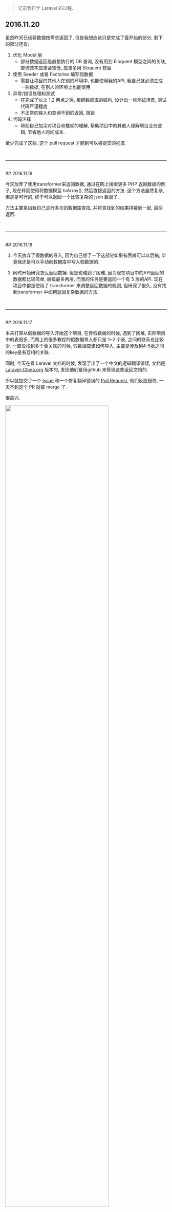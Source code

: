 
> 记录我自学 Laravel 的过程.


## 2016.11.20

虽然昨天已经将数据按需求返回了, 但是我想应该只是完成了最开始的部分, 剩下的部分还有: 

1. 优化 Model 层
    - 部分数据返回是直接执行的 DB 查询, 没有用到 Eloquent 模型之间的关联, 查询效率应该会较低, 应该多用 Eloquent 模型
2. 使用 Seeder 或者 Factories 编写假数据
    - 需要让项目的其他人在别的环境中, 也能使用我的API, 我自己就必须生成一些数据, 在别人的环境上也能使用
3. 异常/错误处理和测试
    - 在完成了以上 1,2 两点之后, 根据数据库的结构, 设计出一些测试场景, 测试代码严谨程度
    - 不正常的输入和查询不到的返回, 报错
4. 代码注释
    - 帮助自己加深对项目和框架的理解, 帮助项目中的其他人理解项目业务逻辑, 节省他人时间成本.
    
至少完成了这些, 这个 pull request 才能到可以被提交的程度.





<br />
    
---
<br />
## 2016.11.19

今天放弃了使用transformer来返回数据, 通过在网上搜索更多 PHP 返回数据的例子, 现在转而使用将数据模型 toArray(), 然后直接返回的方法.
这个方法虽然复杂, 但是是可行的, 终于可以返回一个比较复杂的 json 数据了. 

方法主要是由我自己进行多次的数据库查找, 并将查找到的结果拼接到一起, 最后返回.
   






<br />
    
---
<br />
## 2016.11.18

1. 今天放弃了假数据的导入, 因为自己想了一下这部分如果有困难可以以后搞, 毕竟我还是可以手动向数据库中写入假数据的.

2. 同时开始研究怎么返回数据. 但是也碰到了困难, 因为现在项目中的API返回的数据都比较简单, 层级最多两层, 而我的任务是要返回一个有 5 层的API. 现在项目中都是使用了 transformer 来调整返回数据的规则, 但研究了很久, 没有找到transformer 中如何返回复杂数据的方法. 
   






<br />
    
---
<br />
## 2016.11.17

本来打算从假数据的导入开始这个项目, 在弄假数据的时候, 遇到了困难, 实际项目中的表很多, 而网上的很多教程的假数据导入都只是 1~2 个表, 之间的联系也比较少. 一直没找到多个表关联的时候, 假数据应该如何导入. 主要是涉及到4-5表之间的key是有互相的关联.
   

同时, 今天在看 Laravel 文档的时候, 发现了出了一个中文的逻辑翻译错误, 文档是 [Laravel-China.org](https://laravel-china.org) 版本的, 发现他们是用github 来管理这些返回文档的.

所以就提交了一个 [Issue](https://github.com/laravel-china/laravel-docs/issues/86) 和一个修复翻译错误的 [Pull Request](https://github.com/laravel-china/laravel-docs/pull/85), 他们反应很快, 一天不到这个 PR 就被 merge 了. 

很高兴.

<img src="https://assets-cdn.github.com/images/modules/profile/profile-first-pr.png" align="middle" width = "80%" />






<br />
    
---
<br />
## 2016.11.16

开始写一些实际的代码了, 但是在参考项目之前代码的时候, 遇到了一些问题:

1. 数据库表建立的时候是否需要外键?
    现阶段的服务器技术, 尽量不需要加外键, 会对服务器性能造成影响. 而服务器内一般会有一层架构, 在数据库执行sql前, 帮助数据库进行数据的校验.
2. 数据库各个表中, 各个字段之间的联系是如何被建立的?
    通过 Eloquent ORM, 在 Laravel 中每个数据库表都可以建立相对应的 Model 类去跟数据库交互.
3. Laravel 是如何知道某个 Model 类是控制某个数据库表的? 有2种方式:
    1. 通过 Model 类的名字, 一般是类名字的复数形式并加's', 即: Task 类 => 'tasks'表
    2. 在 Model 类中, 通过 protected $table = 'tasks'; 显式的将 Model 类与数据库表绑定
4. 在 Model 类中的写的那些方法, 比如 belongTo hasMany 等, 这些方法有什么用? 
    1. 可以说明数据库表之间的联系
    2. 执行便捷和强大的查询, 方便的获取相关联的模型, 或者对这些模型进行操作
5. Eloquent 中的工厂中的用到的几个函数的含义分别是什么? 
    1. create() 方法创建模型，并在内部调用一次 save() 将创建的模型保存至数据库, [相关资料1](https://laravel.com/docs/5.2/eloquent-relationships#inserting-related-models), [相关资料2](https://laravel.com/docs/5.2/testing#working-with-databases)
    2. make() 方法创建模型，但不将它们保存至数据库
    3. create 和 make 都会将模型返回出来
    4. [save()](https://laravel.com/docs/5.2/eloquent-relationships#inserting-related-models) 方法是在插入关联的数据模型时使用到
6. 关于一次持久化多个模型到数据库, [Writing Seeders](https://laravel.com/docs/5.2/seeding#writing-seeders)
     
        factory(App\User::class, 50)->create()->each(
          function($u)
            {
              $u->posts()->save(
                factory(App\Post::class)->make()
              );
            }
        );

7. 上面的代码中的 each 方法, 又涉及到了一个新的知识点, 即为 [Eloquent ORM 中的集合](http://laravelacademy.org/post/3031.html)的概念, 集合为我们提供了非常丰富的工具, 让我们能够方便的对集合中的元素进行操作. 单说 [each](http://laravelacademy.org/post/178.html#ipt_kb_toc_178_9), each会迭代集合中的每个数据项, 并将数据项传递给 each 内的函数并执行该函数
    






<br />
    
---
<br />
## 2016.11.15

研究了项目中以往已经建好的数据表的格式, 以及, 建立这些表的方式.

现在看来, 将数据导入到数据库中的方式是有2种

1. 编写 Seeder 文件, 并在 DatabaseSeeder 中调用
2. 在 Model Factories 中用 Fake 方法直接程序生成假数据

两种方法的应用场景, 在我看来是这样的:

1. Seeder 文件中的假数据是非常具体的, 跟SQL语句非常类似, 一般用于真实数据的导入, 比如

       ['张三', '男', '29'], 导入这一条数据到某个表中

2. Factories 中的数据是随机生成的, 并且可以批量按照脚本的方式导入到数据库中, 比如
      
       'status' => $faker->numberBetween(0, 6),

同时, 一般情况下, 在数据库表中的关联越多, 使用Seeder方法生成数据的效率就会越高.

再附注一篇关于 Laravel 数据填充的很好的文章, https://laravel-china.org/index.php/topics/2923



<br />
    
---
<br />
## 2016.11.14

针对项目小组给出的数据库表的字段和格式, 开始新建数据库表, 并写入数据.



<br />
    
---
<br />
## 2016.11.13

任务的需求比较简单或者说简陋, 并没有文字的需求列表. 是按照一张 Android UI 图中的显示, 来分析和设计要返回的数据. 

基本上写完了, 要返回的数据格式(json), 明天可以开始进行实际的代码编写了.



<br />
    
---
<br />
## 2016.11.12

加入了一个网上的PHP学习小组, 小组内的成员通过开发实际项目来进行 PHP 的学习和提升. 今天领到了一个从数据库中查询并处理和返回数据的任务. 今天开始对这个任务和项目的业务逻辑进行了解.



<br />
    
---
<br />
## 2016.11.11

今天从社区里下了一个开源代码, 在初始化项目的时候, 执行 php artisan db:seed 的时候, 报错

    [InvalidArgumentException]
    You requested 1 items, but there are only 0 items in the collection

经过反复调试和查看文档, 发现这个错误是由于, 在填充数据时, 数据库A表的填充依赖B表的数据, 而B表此时还没有初始化, 是空表.

所以需要将B表的初始化代码. 提前到A表的初始化代码之前, 就可以解决这个问题了.

提交了一个 Pull Request 给代码所在的 Gitlab


<br />
    
---
<br />
## 2016.11.10
今天从这个 技术社区 (http://larabase.com/collection/1/post/33) 里获取了一些关于 Laravel 的架构和基本概念知识. 

看了这个社区里的文章, 再看别人的项目代码, 又看懂了一些东西:

1.  用 Repository 模式来对 Controller 中的业务逻辑进行解耦
    1.  在 Repositories 文件夹下分别编写接口和其对应的实现
    2.  在 ServiceProvider 中的 register() 中, 绑定了接口
2.  使用 Type-Hint 可以在很多场景, 比如 Controller 的构造函数中 注入对象
3.  Service Provider/Container 是Laravel的核心机制. $app 是IOC容器, 有了这个容器, 就可以在任何地方解析得到注册过的类的实例. 而注册就是在 Service Provider 中完成的, Container 也就是容器.


<br />
    
---
<br />
## 2016.11.09
今天从网上找了一些项目代码来看, 虽然也是教学性质的项目, 但这些项目的复杂度已经不是前两天官方的简单教程的程度了.
 
比如里面有一些概念还有代码的逻辑还是看不懂. 比如项目里各个文件夹里都是放了一些什么内容. 唯一知道的就是, 当一个请求发送过来之后, 这个服务器程序应该是从路由 route.php 开始工作的. 

找到了一个比较不错的技术社区, 看了一些大概, 觉得应该有我这一段时间入门所需要的知识.
明天继续研究一下. 社区地址是: http://larabase.com/collection/1/post/33


<br />
    
---
<br />
## 2016.11.08

初步了解了 Laravel 的 MVC架构.

###Blog项目 
完成了简单 blog 项目(https://github.com/johnlui/Learn-Laravel-5/issues) 中的所有过程(登录、后台编辑、前台评论)都跑通了. 
代码记录在 https://github.com/Hexor/learnlaravel5 中.

项目中的前端页面中的代码, 能基本看懂是干嘛的, 但是还不能理解前端的这些语言的写法和规则, 所以前端页面代码是直接抄, 暂时先不去深究前端的显示方式.
所以这个教学项目中附注的最后的大作业暂时没有进行.

完成了这个项目之后, 自己能理解 Laravel 框架的一些基础知识了, 包括

1.  路由: 就是将不同的url请求分配到不同的controller去处理
2.  Controller: 接收前台发送的一些数据, 并且进行处理, 这些处理有可能是跟Model或者View进行交互, 进行数据的增删查改, 新页面的返回
3.  Model: 连接整个框架和数据库, 为其他组件提供了一种面向对象的方式来与数据库中的数据进行交互
4.  View:  可以应用框架提供的模板, 并且将Controller提供的数据填充在页面中, 一起返回到前端显示


###laravel-china 教程任务清单
看了laravel-china.org上的初级任务清单, 感觉内容跟blog项目比较类似. 就不再重复一遍了.

打算完成laravel-china.org 上的中级任务清单. 但是过程中遇到了一些困难, 这个教程里的教学代码跟教程提供的github中的代码有出入, 感觉是版本没有对应好. 所以这个项目没有跑起来. 
但还是了解了一些新的概念, 以下是我现在的理解:

1. 依赖注入: 还没搞明白是什么
2. Blade 模板: 这个模板是Laravel使用的, 在前端页面显示时一套辅助PHP逻辑的框架
3. 中间件: 在前端发送请求到后端时, 在后端接受到请求之前,将请求再次加工处理, 或者过滤
4. 授权策略: 还没明白. 这个跟 Auth中间件 有什么区别


<br />
    
---
<br />

## 2016.11.07

继续入门Laravel, 能看懂基本的代码逻辑了. 完成了的 https://github.com/johnlui/Learn-Laravel-5/issues 中的第1-3步

<br />
    
---
<br />
## 2016.11.06

在忙家里的事情, 没有学习.

<br />
    
---
<br />
## 2016.11.05

简单的看了一遍hfphp, 内容跟以前学过的知识都比较相近, 所以没有细看. 看这个主要还是让我有了一些自信心和入手点.

通过那本电子书(七天学会PHP), 大致了解php的一些语法知识, 以及关键字, 面向对象特性等基础知识.

另外, 昨天说的 再配置基础的php环境就不必了. 虚拟机内的环境足够我进行基本的测试了. 只要把代码放到 public下就可以了. 访问服务器的域名时, 默认会直接使用index.php来进行返回.

接下来可以看 Laravel的入门教程了. 遇到看不懂或者不会的地方, 就直接搜索, 或者查php的官方文档.

<br />
    
---
<br />
## 2016.11.04

用了昨天半天加上今天的大半天, 跑通了 前端 和 Laravel 框架的环境设置.
之后初步搜索了一些关于 Laravel 入门的文章. 发现大多数的教程 都需要读者有 PHP 网站运行的基本知识.

这部分的知识我目前是欠缺的. 所以, 在我直接看项目代码的时候, 大部分的关键字, 语法我基本上都看不懂. 所以还是要先补一下PHP的基础知识.

对于如何入门 Laravel , 找到了一篇还不错的教程. https://github.com/johnlui/Learn-Laravel-5/issues

准备在了解PHP基础之后, 来跟着这个教程走一下, 走到一定程度, 应该就可以看懂现在的API的项目了.

那么如何了解PHP基础呢?

1.  Headfirst PHP 书

2.  七天学会PHP http://phpbook.phpxy.com/43512

2.  https://www.zhihu.com/question/39078661 燕十八回答的第一轮/第二轮迭代

在学习PHP基础的过程中, 实际代码编写肯定又是免不了的. 虽然之前用的Homestead 建设过完整PHP环境的虚拟机, 但是感觉这个虚拟机应该是为Laravel定制的, 这次的代码编写就不用这个虚拟机了. 还是要先在自己的主机里配置一下基础的PHP环境.

接下来的目标: 了解PHP基础
